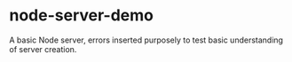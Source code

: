 # node-server-demo
A basic Node server, errors inserted purposely to test basic understanding of server creation.
